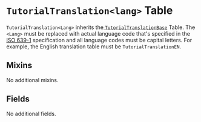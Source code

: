 # `TutorialTranslation<lang>` Table

`TutorialTranslation<Lang>` inherits the[ `TutorialTranslationBase`](/RFCs/backend/database/tutorial_related_tables/tutorial/tutorial_translation_base_table.md) Table. The `<Lang>` must be replaced with actual language code that's specified in the [ISO 639-1](https://en.wikipedia.org/wiki/List_of_ISO_639-1_codes) specification and all language codes must be capital letters. For example, the English translation table must be `TutorialTranslationEN`. 

## Mixins

No additional mixins. 

## Fields

No additional fields. 